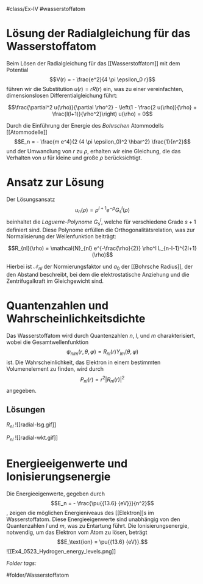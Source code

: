  #class/Ex-IV #wasserstoffatom  

# Lösung der Radialgleichung für das Wasserstoffatom

Beim Lösen der Radialgleichung für das [[Wasserstoffatom]] mit dem Potential $$V(r) = - \frac{e^2}{4 \pi \epsilon_0 r}$$ führen wir die Substitution $u(r) = r R(r)$ ein, was zu einer vereinfachten, dimensionslosen Differentialgleichung führt:

$$\frac{\partial^2 u(\rho)}{\partial \rho^2} - \left(1 - \frac{2 u(\rho)}{\rho} + \frac{l(l+1)}{\rho^2}\right) u(\rho) = 0$$

Durch die Einführung der Energie des *Bohrschen* Atommodells [[Atommodelle]] $$E_n = - \frac{m e^4}{2 (4 \pi \epsilon_0)^2 \hbar^2} \frac{1}{n^2}$$ und der Umwandlung von $r$ zu $\rho$, erhalten wir eine Gleichung, die das Verhalten von $u$ für kleine und große $\rho$ berücksichtigt.

# Ansatz zur Lösung

Der Lösungsansatz $$u_n(\rho) = \rho^{l+1} e^{-\rho} G_s^l(\rho)$$ beinhaltet die *Laguerre-Polynome* $G_s^l$, welche für verschiedene Grade $s+1$ definiert sind. Diese Polynome erfüllen die Orthogonalitätsrelation, was zur Normalisierung der Wellenfunktion beiträgt:

$$R_{nl}(\rho) = \mathcal{N}_{nl} e^{-\frac{\rho}{2}} \rho^l L_{n-l-1}^{2l+1}(\rho)$$

Hierbei ist $\mathcal{N}_{nl}$ der Normierungsfaktor und $a_0$ der [[Bohrsche Radius]], der den Abstand beschreibt, bei dem die elektrostatische Anziehung und die Zentrifugalkraft im Gleichgewicht sind.

# Quantenzahlen und Wahrscheinlichkeitsdichte

Das Wasserstoffatom wird durch Quantenzahlen $n$, $l$, und $m$ charakterisiert, wobei die Gesamtwellenfunktion $$\psi_{nlm}(r, \theta, \varphi) = R_{nl}(r) Y_{lm}(\theta, \varphi)$$ ist. Die Wahrscheinlichkeit, das Elektron in einem bestimmten Volumenelement zu finden, wird durch $$P_{nl}(r) = r^2 \left\lvert R_{nl}(r) \right\rvert^2$$ angegeben.

## Lösungen
*$R_{nl}$*
![[radial-lsg.gif]]

$P_{nl}$
![[radial-wkt.gif]]

# Energieeigenwerte und Ionisierungsenergie

Die Energieeigenwerte, gegeben durch $$E_n = - \frac{\pu{{13.6} {eV}}}{n^2}$$, zeigen die möglichen Energieniveaus des [[Elektron]]s im Wasserstoffatom. Diese Energieeigenwerte sind unabhängig von den Quantenzahlen $l$ und $m$, was zu Entartung führt. Die Ionisierungsenergie, notwendig, um das Elektron vom Atom zu lösen, beträgt $$E_\text{ion} = \pu{{13.6} {eV}}.$$
![[Ex4_0523_Hydrogen_energy_levels.png]]



 *Folder tags:*

#folder/Wasserstoffatom